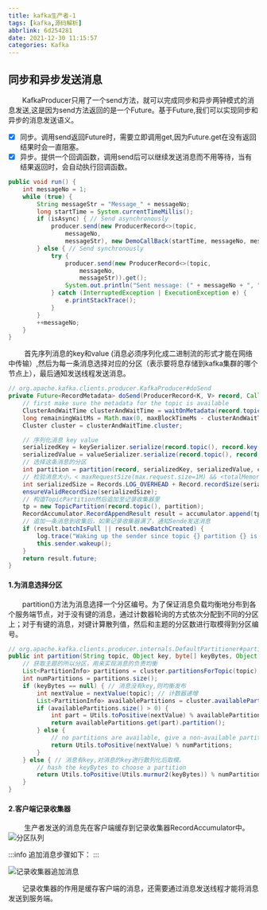 ```yaml
---
title: kafka生产者-1
tags: [kafka,源码解析]
abbrlink: 6d254281
date: 2021-12-30 11:15:57
categories: Kafka
---
```


## 同步和异步发送消息

​	&emsp;&emsp;KafkaProducer只用了一个send方法，就可以完成同步和异步两钟模式的消息发送,这是因为send方法返回的是一个Future。基于Future,我们可以实现同步和异步的消息发送语义。
- [x] 同步。调用send返回Future时，需要立即调用get,因为Future.get在没有返回结果时会一直阻塞。
- [x] 异步。提供一个回调函数，调用send后可以继续发送消息而不用等待，当有结果返回时，会自动执行回调函数。 
```java
public void run() {
    int messageNo = 1;
    while (true) {
        String messageStr = "Message_" + messageNo;
        long startTime = System.currentTimeMillis();
        if (isAsync) { // Send asynchronously
            producer.send(new ProducerRecord<>(topic,
                messageNo,
                messageStr), new DemoCallBack(startTime, messageNo, messageStr));
        } else { // Send synchronously
            try {
                producer.send(new ProducerRecord<>(topic,
                    messageNo,
                    messageStr)).get();
                System.out.println("Sent message: (" + messageNo + ", " + messageStr + ")");
            } catch (InterruptedException | ExecutionException e) {
                e.printStackTrace();
            }
        }
        ++messageNo;
    }
}
```
​	&emsp;&emsp;首先序列消息的key和value (消息必须序列化成二进制流的形式才能在网络中传输）,然后为每一条消息选择对应的分区（表示要将息存储到kafka集群的哪个节点上），最后通知发送线程发送消息。

```java
// org.apache.kafka.clients.producer.KafkaProducer#doSend
private Future<RecordMetadata> doSend(ProducerRecord<K, V> record, Callback callback) {
	// first make sure the metadata for the topic is available
    ClusterAndWaitTime clusterAndWaitTime = waitOnMetadata(record.topic(), record.partition(), maxBlockTimeMs);
    long remainingWaitMs = Math.max(0, maxBlockTimeMs - clusterAndWaitTime.waitedOnMetadataMs);
    Cluster cluster = clusterAndWaitTime.cluster;

    // 序列化消息 key value
    serializedKey = keySerializer.serialize(record.topic(), record.key());  
    serializedValue = valueSerializer.serialize(record.topic(), record.value());
    // 选择这条消息的分区
    int partition = partition(record, serializedKey, serializedValue, cluster);
    // 检验消息大小，< maxRequestSize(max.request.size=1M) && <totalMemorySize(buffer.memory=32M)
    int serializedSize = Records.LOG_OVERHEAD + Record.recordSize(serializedKey, serializedValue);
    ensureValidRecordSize(serializedSize);
    // 构造TopicPartition然后追加至记录收集器里
    tp = new TopicPartition(record.topic(), partition);
    RecordAccumulator.RecordAppendResult result = accumulator.append(tp, timestamp, serializedKey, serializedValue, interceptCallback, remainingWaitMs);
    // 追加一条消息到收集后，如果记录收集器满了，通知Sende发送消息
    if (result.batchIsFull || result.newBatchCreated) {
    	log.trace("Waking up the sender since topic {} partition {} is either full or getting a new batch", record.topic(), partition);
        this.sender.wakeup();
    }
    return result.future;
}
```

#### 1.为消息选择分区

​	&emsp;&emsp;partition()方法为消息选择一个分区编号。为了保证消息负载均衡地分布到各个服务端节点，对于没有键的消息，通过计数器轮询的方式依次分配到不同的分区上；对于有键的消息，对键计算散列值，然后和主题的分区数进行取模得到分区编号。

```java
// org.apache.kafka.clients.producer.internals.DefaultPartitioner#partition
public int partition(String topic, Object key, byte[] keyBytes, Object value, byte[] valueBytes, Cluster cluster) {
    // 获取主题的所以分区，用来实现消息的负责均衡
    List<PartitionInfo> partitions = cluster.partitionsForTopic(topic);
    int numPartitions = partitions.size();
    if (keyBytes == null) { // 消息没有key,则均衡发布
        int nextValue = nextValue(topic); // 计数器递增
        List<PartitionInfo> availablePartitions = cluster.availablePartitionsForTopic(topic);
        if (availablePartitions.size() > 0) {
            int part = Utils.toPositive(nextValue) % availablePartitions.size();
            return availablePartitions.get(part).partition();
        } else {
            // no partitions are available, give a non-available partition
            return Utils.toPositive(nextValue) % numPartitions;
        }
    } else { // 消息有key,对消息的key进行散列化后取模。
        // hash the keyBytes to choose a partition
        return Utils.toPositive(Utils.murmur2(keyBytes)) % numPartitions;
    }
}
```

#### 2.客户端记录收集器

​	&emsp;&emsp;生产者发送的消息先在客户端缓存到记录收集器RecordAccumulator中。
![分区队列](https://i.bmp.ovh/imgs/2021/12/aa98fd6363ff174c.png)

:::info
追加消息步骤如下：
:::

![记录收集器追加消息](https://i.bmp.ovh/imgs/2021/12/2c2602b61c1decc7.png)
    
  &emsp;&emsp;记录收集器的作用是缓存客户端的消息，还需要通过消息发送线程才能将消息发送到服务端。
